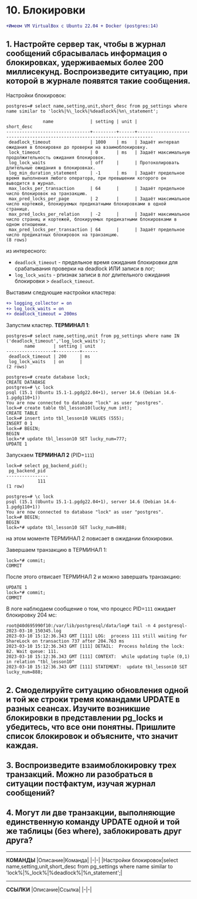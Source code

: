 # 10. Блокировки

```diff
+Имеем VM VirtualBox с Ubuntu 22.04 + Docker (postgres:14)
```

## 1. Настройте сервер так, чтобы в журнал сообщений сбрасывалась информация о блокировках, удерживаемых более 200 миллисекунд. Воспроизведите ситуацию, при которой в журнале появятся такие сообщения.


Настройки блокировок:
```console
postgres=# select name,setting,unit,short_desc from pg_settings where name similar to 'lock%|%\_lock%|%deadlock%|%n\_statement';

              name              | setting | unit |                                 short_desc
--------------------------------+---------+------+----------------------------------------------------------------------------
 deadlock_timeout               | 1000    | ms   | Задаёт интервал ожидания в блокировке до проверки на взаимоблокировку.
 lock_timeout                   | 0       | ms   | Задаёт максимальную продолжительность ожидания блокировок.
 log_lock_waits                 | off     |      | Протоколировать длительные ожидания в блокировках.
 log_min_duration_statement     | -1      | ms   | Задаёт предельное время выполнения любого оператора, при превышении которого он выводится в журнал.
 max_locks_per_transaction      | 64      |      | Задаёт предельное число блокировок на транзакцию.
 max_pred_locks_per_page        | 2       |      | Задаёт максимальное число кортежей, блокируемых предикатными блокировками в одной странице.
 max_pred_locks_per_relation    | -2      |      | Задаёт максимальное число страниц и кортежей, блокируемых предикатными блокировками в одном отношении.
 max_pred_locks_per_transaction | 64      |      | Задаёт предельное число предикатных блокировок на транзакцию.
(8 rows)
```
из интересного:
- `deadlock_timeout` - предельное время ожидания блокировки для срабатывания проверки на deadlock ИЛИ записи в лог;
- `log_lock_waits` - рпизнак записи в лог длительного ожидания блокировки > `deadlock_timeout`.

Выставим следующие настройки кластера:
```diff
+> logging_collector = on
+> log_lock_waits = on
+> deadlock_timeout = 200ms
```

Запустим кластер.
**ТЕРМИНАЛ 1**:
```console
postgres=# select name,setting,unit from pg_settings where name IN ('deadlock_timeout','log_lock_waits');
       name       | setting | unit
------------------+---------+------
 deadlock_timeout | 200     | ms
 log_lock_waits   | on      |
(2 rows)

postgres=# create database lock;
CREATE DATABASE
postgres=# \c lock
psql (15.1 (Ubuntu 15.1-1.pgdg22.04+1), server 14.6 (Debian 14.6-1.pgdg110+1))
You are now connected to database "lock" as user "postgres".
lock=# create table tbl_lesson10(lucky_num int);
CREATE TABLE
lock=# insert into tbl_lesson10 VALUES (555);
INSERT 0 1
lock=# BEGIN;
BEGIN
lock=*# update tbl_lesson10 SET lucky_num=777;
UPDATE 1
```

Запускаем **ТЕРМИНАЛ 2** (PID=`111`)
```console
lock=# select pg_backend_pid();
 pg_backend_pid
----------------
            111
(1 row)

postgres=# \c lock
psql (15.1 (Ubuntu 15.1-1.pgdg22.04+1), server 14.6 (Debian 14.6-1.pgdg110+1))
You are now connected to database "lock" as user "postgres".
lock=# BEGIN;
BEGIN
lock=*# update tbl_lesson10 SET lucky_num=888;
```
на этом моменте ТЕРМИНАЛ 2 повисает в ожидании блокировки.

Завершаем транзакцию в ТЕРМИНАЛ 1:
```console
lock=*# commit;
COMMIT
```
После этого отвисает ТЕРМИНАЛ 2 и можно завершать транзакцию:
```console
UPDATE 1
lock=*# commit;
COMMIT
```

В логе наблюдаем сообщение о том, что процесс PID=`111` ожидает блокировку 204 мс:
```console
root@40d695990f10:/var/lib/postgresql/data/log# tail -n 4 postgresql-2023-03-10_150345.log
2023-03-10 15:12:36.343 GMT [111] LOG:  process 111 still waiting for ShareLock on transaction 737 after 204.763 ms
2023-03-10 15:12:36.343 GMT [111] DETAIL:  Process holding the lock: 82. Wait queue: 111.
2023-03-10 15:12:36.343 GMT [111] CONTEXT:  while updating tuple (0,1) in relation "tbl_lesson10"
2023-03-10 15:12:36.343 GMT [111] STATEMENT:  update tbl_lesson10 SET lucky_num=888;
```


## 2. Смоделируйте ситуацию обновления одной и той же строки тремя командами UPDATE в разных сеансах. Изучите возникшие блокировки в представлении pg_locks и убедитесь, что все они понятны. Пришлите список блокировок и объясните, что значит каждая.

## 3. Воспроизведите взаимоблокировку трех транзакций. Можно ли разобраться в ситуации постфактум, изучая журнал сообщений?

## 4. Могут ли две транзакции, выполняющие единственную команду UPDATE одной и той же таблицы (без where), заблокировать друг друга?





---
**КОМАНДЫ**
|Описание|Команда|
|-|-|
|Настройки блокировок|select name,setting,unit,short_desc from pg_settings where name similar to 'lock%|%\_lock%|%deadlock%|%n\_statement';|

---
**ССЫЛКИ**
|Описание|Ссылка|
|-|-|
